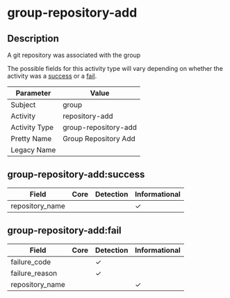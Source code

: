 group-repository-add
====================

Description
-----------
A git repository was associated with the group

The possible fields for this activity type will vary depending on whether the activity was a [success](#group-repository-addsuccess) or a [fail](#group-repository-addfail).

| Parameter     | Value                |
| ------------- | -------------------- |
| Subject       | group                |
| Activity      | repository-add       |
| Activity Type | group-repository-add |
| Pretty Name   | Group Repository Add |
| Legacy Name   |                      |

group-repository-add:success
----------------------------

| Field           | Core | Detection | Informational |
| --------------- | ---- | --------- | ------------- |
| repository_name |      |           | &#10003;      |

group-repository-add:fail
-------------------------

| Field           | Core | Detection | Informational |
| --------------- | ---- | --------- | ------------- |
| failure_code    |      | &#10003;  |               |
| failure_reason  |      | &#10003;  |               |
| repository_name |      |           | &#10003;      |